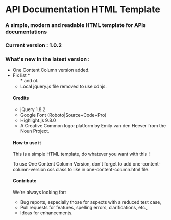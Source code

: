 # API Documentation HTML Template

### A simple, modern and readable HTML template for APIs documentations

### Current version : 1.0.2
### What's new in the latest version :
* One Content Column version added.
* Fix list * <ul> * and ol.
* Local jquery.js file removed to use cdnjs.

#### Credits
* jQuery 1.8.2
* Google Font (Roboto|Source+Code+Pro)
* Highlight.js 9.8.0
* A Creative Common logo: platform by Emily van den Heever from the Noun Project.

#### How to use it
This is a simple HTML template, do whatever you want with this !

To use One Content Column Version, don't forget to add one-content-column-version css class to <body> like in one-content-column.html file.

#### Contribute
We're always looking for:

* Bug reports, especially those for aspects with a reduced test case,
* Pull requests for features, spelling errors, clarifications, etc.,
* Ideas for enhancements.
